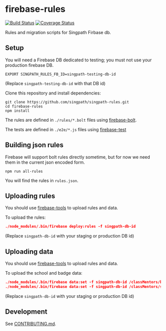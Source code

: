 # firebase-rules

[![Build Status](https://travis-ci.org/singpath/singpath-rules.svg)](https://travis-ci.org/singpath/singpath-rules)
[![Coverage Status](https://coveralls.io/repos/singpath/singpath-rules/badge.svg?branch=master&service=github)](https://coveralls.io/github/singpath/singpath-rules?branch=master)

Rules and migration scripts for Singpath Firbase db.

## Setup

You will need a Firebase DB dedicated to testing; you must not use your
production firebase DB.
```shell
EXPORT SINGPATH_RULES_FB_ID=singpath-testing-db-id
```
(Replace `singpath-testing-db-id` with that DB id)

Clone this repository and install dependencies:
```shell
git clone https://github.com/singpath/singpath-rules.git
cd firebase-rules
npm install
```

The rules are defined in `./rules/*.bolt` files using
[firebase-bolt](https://github.com/firebase/bolt/blob/v0.5.0/docs/language.md).

The tests are defined in `./e2e/*.js` files using
[firebase-test](https://github.com/singpath/firebase-test)


## Building json rules

Firebase will support bolt rules directly sometime, but for now we need them
in the current json encoded form.

```shell
npm run all-rules
```

You will find the rules in `rules.json`.


## Uploading rules

You should use [firebase-tools](https://github.com/firebase/firebase-tools) to
upload rules and data.

To upload the rules:
```json
./node_modules/.bin/firebase deploy:rules -f singpath-db-id
```
(Replace `singpath-db-id` with your staging or production DB id)

## Uploading data

You should use [firebase-tools](https://github.com/firebase/firebase-tools) to
upload rules and data.

To upload the school and badge data:
```json
./node_modules/.bin/firebase data:set -f singpath-db-id /classMentors/badges data/classMentors/badges.json
./node_modules/.bin/firebase data:set -f singpath-db-id /classMentors/schools data/classMentors/schools.json
```
(Replace `singpath-db-id` with your staging or production DB id)


## Development

See [CONTRIBUTING.md](./CONTRIBUTING.md).

